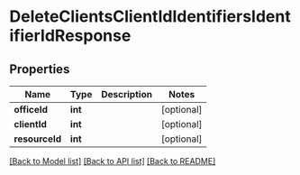 # DeleteClientsClientIdIdentifiersIdentifierIdResponse

## Properties
Name | Type | Description | Notes
------------ | ------------- | ------------- | -------------
**officeId** | **int** |  | [optional] 
**clientId** | **int** |  | [optional] 
**resourceId** | **int** |  | [optional] 

[[Back to Model list]](../../README.md#documentation-for-models) [[Back to API list]](../../README.md#documentation-for-api-endpoints) [[Back to README]](../../README.md)

